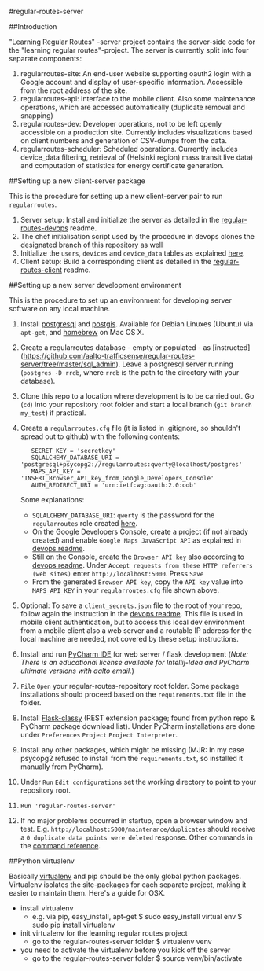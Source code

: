 #regular-routes-server

##Introduction

"Learning Regular Routes" -server project contains the server-side code for the "learning regular routes"-project. The server is currently split into four separate components:

1. regularroutes-site: An end-user website supporting oauth2 login with a Google account and display of user-specific information. Accessible from the root address of the site.
1. regularroutes-api: Interface to the mobile client. Also some maintenance operations, which are accessed automatically (duplicate removal and snapping)
1. regularroutes-dev: Developer operations, not to be left openly accessible on a production site. Currently includes visualizations based on client numbers and generation of CSV-dumps from the data.
1. regularroutes-scheduler: Scheduled operations. Currently includes device_data filtering, retrieval of (Helsinki region) mass transit live data) and computation of statistics for energy certificate generation.

##Setting up a new client-server package

This is the procedure for setting up a new client-server pair to run `regularroutes`.

1. Server setup: Install and initialize the server as detailed in the [regular-routes-devops](https://github.com/aalto-trafficsense/regular-routes-devops) readme.
1. The chef initialisation script used by the procedure in devops clones the designated branch of this repository as well
1. Initialize the `users`, `devices` and `device_data` tables as explained [here](https://github.com/aalto-trafficsense/regular-routes-server/tree/master/sql_admin). 
1. Client setup: Build a corresponding client as detailed in the [regular-routes-client](https://github.com/aalto-trafficsense/regular-routes-client) readme.

##Setting up a new server development environment

This is the procedure to set up an environment for developing server software on any local machine.

1. Install [postgresql](http://www.postgresql.org/) and [postgis](http://postgis.net/). Available for Debian Linuxes (Ubuntu) via `apt-get`, and [homebrew](http://brew.sh/) on Mac OS X.
1. Create a regularroutes database - empty or populated - as [instructed] (https://github.com/aalto-trafficsense/regular-routes-server/tree/master/sql_admin). Leave a postgresql server running (`postgres -D rrdb`, where `rrdb` is the path to the directory with your database).  
1. Clone this repo to a location where development is to be carried out. Go (`cd`) into your repository root folder and start a local branch (`git branch my_test`) if practical.
1. Create a `regularroutes.cfg` file (it is listed in .gitignore, so shouldn't spread out to github) with the following contents:

          SECRET_KEY = 'secretkey'
          SQLALCHEMY_DATABASE_URI = 'postgresql+psycopg2://regularroutes:qwerty@localhost/postgres'
          MAPS_API_KEY = 'INSERT_Browser_API_key_from_Google_Developers_Console'
          AUTH_REDIRECT_URI = 'urn:ietf:wg:oauth:2.0:oob'

    Some explanations:
    * `SQLALCHEMY_DATABASE_URI`: `qwerty` is the password for the `regularroutes` role created [here](https://github.com/aalto-trafficsense/regular-routes-server/blob/master/sql_admin/init_rr.sql).
    * On the Google Developers Console, create a project (if not already created) and enable `Google Maps JavaScript API` as explained in [devops readme](https://github.com/aalto-trafficsense/regular-routes-devops).
    * Still on the Console, create the `Browser API key` also according to [devops readme](https://github.com/aalto-trafficsense/regular-routes-devops). Under `Accept requests from these HTTP referrers (web sites)` enter `http://localhost:5000`. Press `Save`
    * From the generated `Browser API key`, copy the `API key` value into `MAPS_API_KEY` in your `regularroutes.cfg` file shown above.

1. Optional: To save a `client_secrets.json` file to the root of your repo, follow again the instruction in the [devops readme](https://github.com/aalto-trafficsense/regular-routes-devops). This file is used in mobile client authentication, but to access this local dev environment from a mobile client also a web server and a routable IP address for the local machine are needed, not covered by these setup instructions.
1. Install and run [PyCharm IDE](https://www.jetbrains.com/pycharm/) for web server / flask development (_Note: There is an educational license available for Intellij-Idea and PyCharm ultimate versions with aalto email._)
1. `File` `Open` your regular-routes-repository root folder. Some package installations should proceed based on the `requirements.txt` file in the folder.
1. Install [Flask-classy](https://pythonhosted.org/Flask-Classy/)  (REST extension package; found from python repo & PyCharm package download list). Under PyCharm installations are done under `Preferences` `Project` `Project Interpreter`.
1. Install any other packages, which might be missing (MJR: In my case psycopg2 refused to install from the `requirements.txt`, so installed it manually from PyCharm).
1. Under `Run` `Edit configurations` set the working directory to point to your repository root.
1. `Run 'regular-routes-server'`
1. If no major problems occurred in startup, open a browser window and test. E.g. `http://localhost:5000/maintenance/duplicates` should receive a `0 duplicate data points were deleted` response. Other commands in the [command reference](https://github.com/aalto-trafficsense/regular-routes-server/wiki/Command-Reference).

##Python virtualenv

Basically [virtualenv](http://docs.python-guide.org/en/latest/dev/virtualenvs/) and pip should be the only global python packages. Virtualenv isolates the site-packages for each separate project, making it easier to maintain them. Here's a guide for OSX.
  - install virtualenv
    - e.g. via pip, easy_install, apt-get
    $ sudo easy_install virtual env
    $ sudo pip install virtualenv
  - init virtualenv for the learning regular routes project
    - go to the regular-routes-server folder
    $ virtualenv venv
  - you need to activate the virtualenv before you kick off the server
    - go to the regular-routes-server folder
    $ source venv/bin/activate


